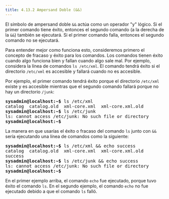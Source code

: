 ```yaml
---
title: 4.13.2 Ampersand Doble (&&)
---
```


El símbolo de ampersand doble `&&` actúa como un operador "y" lógico. Si el primer comando tiene éxito, entonces el segundo comando (a la derecha de la `&&`) también se ejecutará. Si el primer comando falla, entonces el segundo comando no se ejecutará.

Para entender mejor como funciona esto, consideremos primero el concepto de fracaso y éxito para los comandos. Los comandos tienen éxito cuando algo funciona bien y fallan cuando algo sale mal. Por ejemplo, considera la línea de comandos `ls /etc/xml`. El comando tendrá éxito si el directorio `/etc/xml` es accesible y fallará cuando no es accesible.

Por ejemplo, el primer comando tendrá éxito porque el directorio `/etc/xml` existe y es accesible mientras que el segundo comando fallará porque no hay un directorio `/junk`:

<pre class="content_terminal"><strong><span class="ansi-green">sysadmin@localhost</span>:<span class="ansi-blue">~</span>$</strong> ls /etc/xml              
catalog  catalog.old  xml-core.xml  xml-core.xml.old       
<strong><span class="ansi-green">sysadmin@localhost</span>:<span class="ansi-blue">~</span>$</strong> ls /etc/junk                         
ls: cannot access /etc/junk: No such file or directory
<strong><span class="ansi-green">sysadmin@localhost</span>:<span class="ansi-blue">~</span>$</strong></pre>

La manera en que usarías el éxito o fracaso del comando `ls` junto con `&&` sería ejecutando una línea de comandos como la siguiente:

<pre class="content_terminal"><strong><span class="ansi-green">sysadmin@localhost</span>:<span class="ansi-blue">~</span>$</strong> ls /etc/xml && echo success      
catalog  catalog.old  xml-core.xml  xml-core.xml.old    
success                                          
<strong><span class="ansi-green">sysadmin@localhost</span>:<span class="ansi-blue">~</span>$</strong> ls /etc/junk && echo success      
ls: cannot access /etc/junk: No such file or directory       
<strong><span class="ansi-green">sysadmin@localhost</span>:<span class="ansi-blue">~</span>$</strong></pre>

En el primer ejemplo arriba, el comando `echo` fue ejecutado, porque tuvo éxito el comando `ls`. En el segundo ejemplo, el comando `echo` no fue ejecutado debido a que el comando `ls` falló.
